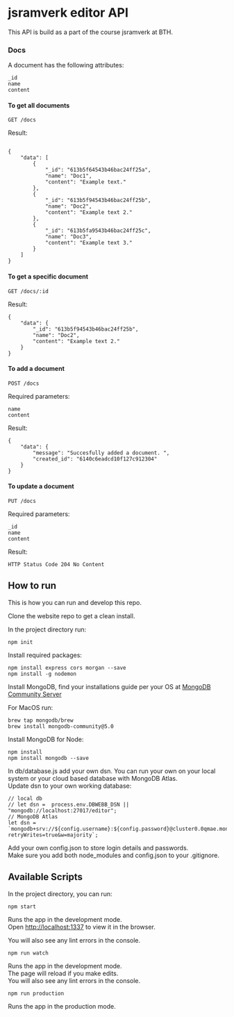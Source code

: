 # jsramverk editor API

This API is build as a part of the course jsramverk at BTH.

### Docs

A document has the following attributes:
```
_id
name
content
```

#### To get all documents
```
GET /docs
```
Result:
```

{
    "data": [
        {
            "_id": "613b5f64543b46bac24ff25a",
            "name": "Doc1",
            "content": "Example text."
        },
        {
            "_id": "613b5f94543b46bac24ff25b",
            "name": "Doc2",
            "content": "Example text 2."
        },
        {
            "_id": "613b5fa9543b46bac24ff25c",
            "name": "Doc3",
            "content": "Example text 3."
        }
    ]
}
```

#### To get a specific document
```
GET /docs/:id
```

Result:
```
{
    "data": {
        "_id": "613b5f94543b46bac24ff25b",
        "name": "Doc2",
        "content": "Example text 2."
    }
}
```

#### To add a document
```
POST /docs
```

Required parameters:
```
name
content
```

Result:
```
{
    "data": {
        "message": "Succesfully added a document. ",
        "created_id": "6140c6eadcd10f127c912304"
    }
}
```

#### To update a document

```
PUT /docs
```

Required parameters:
```
_id
name
content
```

Result:
```
HTTP Status Code 204 No Content
```


## How to run
This is how you can run and develop this repo.

Clone the website repo to get a clean install.

In the project directory run:

```
npm init
```

Install required packages:

```
npm install express cors morgan --save
npm install -g nodemon
```

Install MongoDB, find your installations guide per your OS at [MongoDB Community Server](https://www.mongodb.com/download-center/community)

For MacOS run:
```
brew tap mongodb/brew
brew install mongodb-community@5.0
```

Install MongoDB for Node:
```
npm install
npm install mongodb --save
````

In db/database.js add your own dsn. You can run your own on your local system or your cloud based database with MongoDB Atlas.  
Update dsn to your own working database:
```
// local db
// let dsn =  process.env.DBWEBB_DSN || "mongodb://localhost:27017/editor";
// MongoDB Atlas
let dsn = `mongodb+srv://${config.username}:${config.password}@cluster0.0qmae.mongodb.net/myFirstDatabase?retryWrites=true&w=majority`;
```

Add your own config.json to store login details and passwords.  
Make sure you add both node_modules and config.json to your .gitignore.

## Available Scripts

In the project directory, you can run:

```
npm start
```

Runs the app in the development mode.  
Open [http://localhost:1337](http://localhost:1337) to view it in the browser.

You will also see any lint errors in the console.

```
npm run watch
```

Runs the app in the development mode.  
The page will reload if you make edits.  
You will also see any lint errors in the console.

```
npm run production
```

Runs the app in the production mode.  